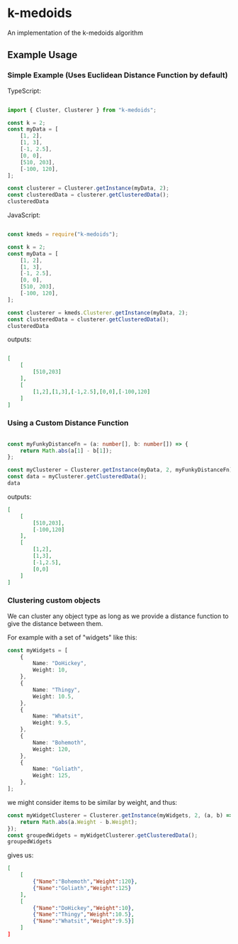 # k-medoids
An implementation of the k-medoids algorithm

## Example Usage

### Simple Example (Uses Euclidean Distance Function by default)

TypeScript:
``` typescript

import { Cluster, Clusterer } from "k-medoids";

const k = 2;
const myData = [
    [1, 2],
    [1, 3],
    [-1, 2.5],
    [0, 0],
    [510, 203],
    [-100, 120],
];

const clusterer = Clusterer.getInstance(myData, 2);
const clusteredData = clusterer.getClusteredData();
clusteredData

```

JavaScript:
``` javascript

const kmeds = require("k-medoids");

const k = 2;
const myData = [
    [1, 2],
    [1, 3],
    [-1, 2.5],
    [0, 0],
    [510, 203],
    [-100, 120],
];

const clusterer = kmeds.Clusterer.getInstance(myData, 2);
const clusteredData = clusterer.getClusteredData();
clusteredData

```

outputs:
``` json

[
    [
        [510,203]
    ],
    [
        [1,2],[1,3],[-1,2.5],[0,0],[-100,120]
    ]
]

```

### Using a Custom Distance Function
``` typescript

const myFunkyDistanceFn = (a: number[], b: number[]) => {
    return Math.abs(a[1] - b[1]);
};

const myClusterer = Clusterer.getInstance(myData, 2, myFunkyDistanceFn);
const data = myClusterer.getClusteredData();
data

```
outputs:
``` json
[
    [
        [510,203],
        [-100,120]
    ],
    [
        [1,2],
        [1,3],
        [-1,2.5],
        [0,0]
    ]
]
```

### Clustering custom objects

We can cluster any object type as long as we provide a distance function to give the distance between them.

For example with a set of "widgets" like this:
``` typescript
const myWidgets = [
    {
        Name: "DoHickey",
        Weight: 10,
    },
    {
        Name: "Thingy",
        Weight: 10.5,
    },
    {
        Name: "Whatsit",
        Weight: 9.5,
    },
    {
        Name: "Bohemoth",
        Weight: 120,
    },
    {
        Name: "Goliath",
        Weight: 125,
    },
];
```

we might consider items to be similar by weight, and thus:

``` typescript
const myWidgetClusterer = Clusterer.getInstance(myWidgets, 2, (a, b) => {
    return Math.abs(a.Weight - b.Weight);
});
const groupedWidgets = myWidgetClusterer.getClusteredData();
groupedWidgets
```

gives us:

``` json
[
    [
        {"Name":"Bohemoth","Weight":120},
        {"Name":"Goliath","Weight":125}
    ],
    [
        {"Name":"DoHickey","Weight":10},
        {"Name":"Thingy","Weight":10.5},
        {"Name":"Whatsit","Weight":9.5}]
    ]
]
```

